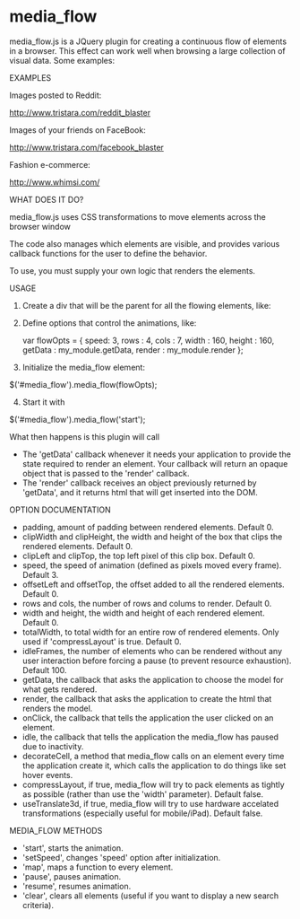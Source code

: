 media_flow
==========

media_flow.js is a JQuery plugin for creating a continuous flow of elements in a browser.  This effect can work well when browsing a large collection of visual data.  Some examples:

EXAMPLES

Images posted to Reddit:

http://www.tristara.com/reddit_blaster

Images of your friends on FaceBook:

http://www.tristara.com/facebook_blaster

Fashion e-commerce:

http://www.whimsi.com/

WHAT DOES IT DO?

media_flow.js uses CSS transformations to move elements across the browser window

The code also manages which elements are visible, and provides various callback functions for the user to define the behavior.

To use, you must supply your own logic that renders the elements.

USAGE

1) Create a div that will be the parent for all the flowing elements, like:

<div id='#media_flow'>

2) Define options that control the animations, like:

    var flowOpts = {
        speed: 3,
        rows : 4,
        cols : 7,
        width : 160,
        height : 160,
        getData : my_module.getData,
        render : my_module.render
    };            

3) Initialize the media_flow element:

$('#media_flow').media_flow(flowOpts);

4) Start it with

$('#media_flow').media_flow('start');

What then happens is this plugin will call

* The 'getData' callback whenever it needs your application to provide the state required to render an element.  Your callback will return an opaque object that is passed to the 'render' callback.
* The 'render' callback receives an object previously returned by 'getData', and it returns html that will get inserted into the DOM.

OPTION DOCUMENTATION

* padding, amount of padding between rendered elements.  Default 0.
* clipWidth and clipHeight, the width and height of the box that clips the rendered elements.  Default 0.
* clipLeft and clipTop, the top left pixel of this clip box.  Default 0.
* speed, the speed of animation (defined as pixels moved every frame).  Default 3.
* offsetLeft and offsetTop, the offset added to all the rendered elements.  Default 0.
* rows and cols, the number of rows and colums to render.  Default 0.
* width and height, the width and height of each rendered element.  Default 0.
* totalWidth, to total width for an entire row of rendered elements.  Only used if 'compressLayout' is true.  Default 0.
* idleFrames, the number of elements who can be rendered without any user interaction before forcing a pause (to prevent resource exhaustion).  Default 100.
* getData, the callback that asks the application to choose the model for what gets rendered.
* render, the callback that asks the application to create the html that renders the model.
* onClick, the callback that tells the application the user clicked on an element.
* idle, the callback that tells the application the media_flow has paused due to inactivity.
* decorateCell, a method that media_flow calls on an element every time the application create it, which calls the application to do things like set hover events.
* compressLayout, if true, media_flow will try to pack elements as tightly as possible (rather than use the 'width' parameter).  Default false.
* useTranslate3d, if true, media_flow will try to use hardware accelated transformations (especially useful for mobile/iPad).  Default false.

MEDIA_FLOW METHODS

* 'start', starts the animation.
* 'setSpeed', changes 'speed' option after initialization.
* 'map', maps a function to every element.
* 'pause', pauses animation.
* 'resume', resumes animation.
* 'clear', clears all elements (useful if you want to display a new search criteria).
  